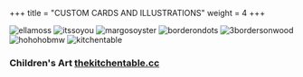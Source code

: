 +++
title = "CUSTOM CARDS AND ILLUSTRATIONS"
weight = 4
+++

![ellamoss](ellamoss.jpg)
![itssoyou](itssoyou.jpg)
![margosoyster](margosoyster.jpg)
![borderondots](borderondots.jpg)
![3bordersonwood](3bordersonwood.jpg)
![hohohobmw](hohohobmw.jpg)
![kitchentable](kitchentable.jpg)
<h3>Children's Art <a href="https://thekitchentable.cc">thekitchentable.cc</a></h3>
